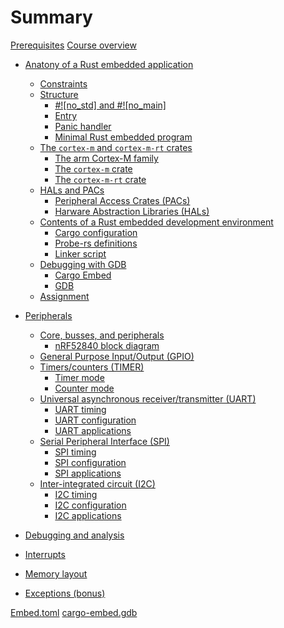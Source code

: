 # Summary

[Prerequisites](./preface/prerequisites.md)
[Course overview](./preface/curriculum.md)

- [Anatony of a Rust embedded application](./1_anatomy/0_summary.md)
    - [Constraints](./1_anatomy/1_constraints.md)
    - [Structure](./1_anatomy/2_structure/0_structure.md)
        - [#!\[no_std\] and #!\[no_main\]](./1_anatomy/2_structure/1_structure_attrs.md)
        - [Entry](./1_anatomy/2_structure/2_structure_entry.md)
        - [Panic handler](./1_anatomy/2_structure/3_panic_handler.md)
        - [Minimal Rust embedded program](./1_anatomy/2_structure/4_structure_all.md)
    - [The `cortex-m` and `cortex-m-rt` crates](./1_anatomy/3_cortex_m_cortex_m_rt/0_cortex_m_cortex_m_rt.md)
        - [The arm Cortex-M family](./1_anatomy/3_cortex_m_cortex_m_rt/1_cortex_m_family.md)
        - [The `cortex-m` crate](./1_anatomy/3_cortex_m_cortex_m_rt/2_cortex_m_crate.md)
        - [The `cortex-m-rt` crate](./1_anatomy/3_cortex_m_cortex_m_rt/3_cortex_m_rt_crate.md)
    - [HALs and PACs](./1_anatomy/4_hal_pac/0_hal_pac.md)
        - [Peripheral Access Crates (PACs)](./1_anatomy/4_hal_pac/1_pac.md)
        - [Harware Abstraction Libraries (HALs)](./1_anatomy/4_hal_pac/2_hal.md)
    - [Contents of a Rust embedded development environment](./1_anatomy/5_dev_env/0_dev_env.md)
        - [Cargo configuration](./1_anatomy/5_dev_env/1_cargo_configuration.md)
        - [Probe-rs definitions](./1_anatomy/5_dev_env/2_probe-rs_definitions.md)
        - [Linker script](./1_anatomy/5_dev_env/3_linker_script.md)
    - [Debugging with GDB](./1_anatomy/6_gdb_debug/0_gdb_debug.md)
        - [Cargo Embed](./1_anatomy/6_gdb_debug/1_cargo_embed.md)
        - [GDB](./1_anatomy/6_gdb_debug/2_gdb.md)
    - [Assignment](./1_anatomy/assignment.md)

- [Peripherals](./2_peripherals/0_summary.md)
    - [Core, busses, and peripherals](./2_peripherals/1_buses/0_buses.md)
        - [nRF52840 block diagram](./2_peripherals/1_buses/1_block_diagram.md)
    - [General Purpose Input/Output (GPIO)](./2_peripherals/2_gpio/0_gpio.md)
    - [Timers/counters (TIMER)](./2_peripherals/3_timer/0_timer.md)
        - [Timer mode](./2_peripherals/3_timer/1_timer_mode.md)
        - [Counter mode](./2_peripherals/3_timer/2_counter_mode.md)
    - [Universal asynchronous receiver/transmitter (UART)](./2_peripherals/4_uart/0_uart.md)
        - [UART timing](./2_peripherals/4_uart/1_uart_timing.md)
        - [UART configuration](./2_peripherals/4_uart/2_uart_configuration.md)
        - [UART applications](./2_peripherals/4_uart/3_uart_applications.md)
    - [Serial Peripheral Interface (SPI)](./2_peripherals/5_spi/0_spi.md)
        - [SPI timing](./2_peripherals/5_spi/1_spi_timing.md)
        - [SPI configuration](./2_peripherals/5_spi/2_spi_configuration.md)
        - [SPI applications](./2_peripherals/5_spi/3_spi_applications.md)
    - [Inter-integrated circuit (I2C)](./2_peripherals/6_i2c/0_i2c.md)
        - [I2C timing](./2_peripherals/6_i2c/1_i2c_timing.md)
        - [I2C configuration](./2_peripherals/6_i2c/2_i2c_configuration.md)
        - [I2C applications](./2_peripherals/6_i2c/3_i2c_applications.md)


- [Debugging and analysis]()
- [Interrupts]()
- [Memory layout]()
- [Exceptions (bonus)]()

[Embed.toml](./includes/Embed.toml.md)
[cargo-embed.gdb](./includes/cargo-embed.gdb.md)